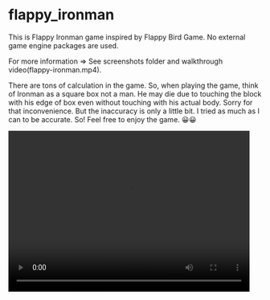 # flappy_ironman

This is Flappy Ironman game inspired by Flappy Bird Game.
No external game engine packages are used.


For more information => See screenshots folder and walkthrough video(flappy-ironman.mp4).

There are tons of calculation in the game. So, when playing the game, think of Ironman as a square box not a man. He may die due to touching the block with his edge of box even without touching with his actual body.
Sorry for that inconvenience. But the inaccuracy is only a little bit. I tried as much as I can to be accurate.
So! Feel free to enjoy the game. 😀😀

<video width="480" height="320" controls="controls">
  <source src="/flappy-ironman.mp4" type="video/mp4">
</video>
